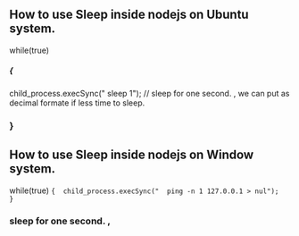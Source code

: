 ## How to use Sleep inside nodejs on Ubuntu system. 
 while(true) 
##### { 
  child_process.execSync(" sleep 1");  //  sleep for one second. ,  we can put as decimal formate if less time to sleep. 
 ### }


## How to use Sleep inside nodejs on Window system. 
 while(true) 
` { 
  child_process.execSync("  ping -n 1 127.0.0.1 > nul"); 
  }
  `
 ###  sleep for one second. ,   
